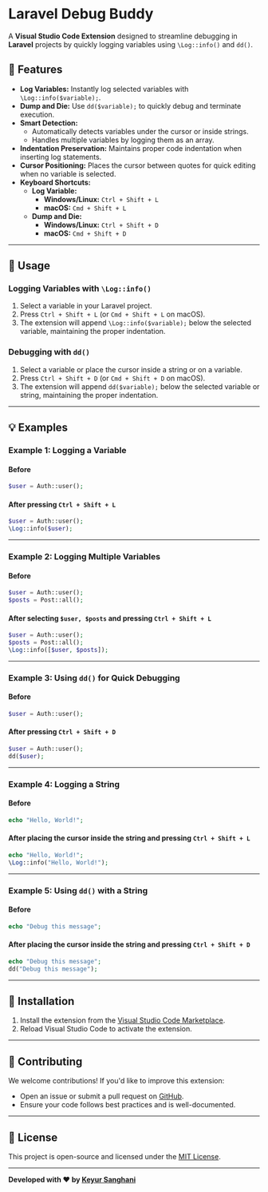 # Laravel Debug Buddy

A **Visual Studio Code Extension** designed to streamline debugging in **Laravel** projects by quickly logging variables using `\Log::info()` and `dd()`.

## 🚀 Features

- **Log Variables:** Instantly log selected variables with `\Log::info($variable);`.
- **Dump and Die:** Use `dd($variable);` to quickly debug and terminate execution.
- **Smart Detection:**
  - Automatically detects variables under the cursor or inside strings.
  - Handles multiple variables by logging them as an array.
- **Indentation Preservation:** Maintains proper code indentation when inserting log statements.
- **Cursor Positioning:** Places the cursor between quotes for quick editing when no variable is selected.
- **Keyboard Shortcuts:**
  - **Log Variable:** 
    - **Windows/Linux:** `Ctrl + Shift + L`
    - **macOS:** `Cmd + Shift + L`
  - **Dump and Die:**
    - **Windows/Linux:** `Ctrl + Shift + D`
    - **macOS:** `Cmd + Shift + D`

---

## 📌 Usage

### Logging Variables with `\Log::info()`
1. Select a variable in your Laravel project.
2. Press `Ctrl + Shift + L` (or `Cmd + Shift + L` on macOS).
3. The extension will append `\Log::info($variable);` below the selected variable, maintaining the proper indentation.

### Debugging with `dd()`
1. Select a variable or place the cursor inside a string or on a variable.
2. Press `Ctrl + Shift + D` (or `Cmd + Shift + D` on macOS).
3. The extension will append `dd($variable);` below the selected variable or string, maintaining the proper indentation.

---

## 💡 Examples

### Example 1: Logging a Variable
#### Before
```php
$user = Auth::user();
```

#### After pressing `Ctrl + Shift + L`
```php
$user = Auth::user();
\Log::info($user);
```

---

### Example 2: Logging Multiple Variables
#### Before
```php
$user = Auth::user();
$posts = Post::all();
```

#### After selecting `$user, $posts` and pressing `Ctrl + Shift + L`
```php
$user = Auth::user();
$posts = Post::all();
\Log::info([$user, $posts]);
```

---

### Example 3: Using `dd()` for Quick Debugging
#### Before
```php
$user = Auth::user();
```

#### After pressing `Ctrl + Shift + D`
```php
$user = Auth::user();
dd($user);
```

---

### Example 4: Logging a String
#### Before
```php
echo "Hello, World!";
```

#### After placing the cursor inside the string and pressing `Ctrl + Shift + L`
```php
echo "Hello, World!";
\Log::info("Hello, World!");
```

---

### Example 5: Using `dd()` with a String
#### Before
```php
echo "Debug this message";
```

#### After placing the cursor inside the string and pressing `Ctrl + Shift + D`
```php
echo "Debug this message";
dd("Debug this message");
```

---

## 🔧 Installation

1. Install the extension from the [Visual Studio Code Marketplace](https://marketplace.visualstudio.com/items?itemName=KeyurSanghani.laravel-debug-buddy).
2. Reload Visual Studio Code to activate the extension.

---

## 📢 Contributing

We welcome contributions! If you'd like to improve this extension:

- Open an issue or submit a pull request on [GitHub](https://github.com/Keyur2003/laravel-log-helper.git).
- Ensure your code follows best practices and is well-documented.

---

## 📜 License

This project is open-source and licensed under the [MIT License](LICENSE).

---

**Developed with ❤️ by [Keyur Sanghani](https://github.com/Keyur2003)**
